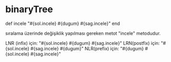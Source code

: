 # binaryTree
def incele
  "#{sol.incele} #{dugum} #{sag.incele}"
end 

sıralama üzerinde değişiklik yapılması gereken metot "incele" metodudur.

LNR (infix) için:
  "#{sol.incele} #{dugum} #{sag.incele}"
LRN(postfix) için:
   "#{sol.incele} #{sag.incele} #{dugum}"
NLR(prefix) için: 
   "#{dugum} #{sol.incele} #{sag.incele}"

